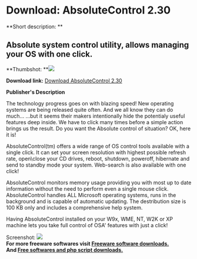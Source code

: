 # Download: AbsoluteControl 2.30

**Short description: **

## Absolute system control utility, allows managing your OS with one click.

  
**Thumbshot: **![](http://www.freewarefiles.com/screenshot/abs_control_md.gif)   
  
**Download link:** [Download AbsoluteControl 2.30](http://freesoftwares.boysofts.com/AbsoluteControl_program_4592.html)  
  

**Publisher's Description**  
  

The technology progress goes on with blazing speed! New operating systems are
being released quite often. And we all know they can do much... ...but it
seems their makers intentionally hide the potentialy useful features deep
inside. We have to click many times before a simple action brings us the
result. Do you want the Absolute control of situation? OK, here it is!

AbsoluteControl(tm) offers a wide range of OS control tools available with a
single click. It can set your screen resolution with highest possible refresh
rate, open\close your CD drives, reboot, shutdown, poweroff, hibernate and
send to standby mode your system. Web-search is also available with one click!

AbsoluteControl monitors memory usage providing you with most up to date
information without the need to perform even a single mouse click.
AbsoluteControl handles ALL Microsoft operating systems, runs in the
background and is capable of automatic updating. The destribution size is 100
KB only and includes a comprehensive help system.

Having AbsoluteControl installed on your W9x, WME, NT, W2K or XP machine lets
you take full control of OSA' features with just a click!

  
  
Screenshot: ![](http://www.freewarefiles.com/screenshot/abs_control.gif)  
**For more freeware softwares visit [Freeware software downloads.](http://freesoftwares.boysofts.com/)**   
**And [Free softwares and php script downloads.](http://www.boysofts.com/)**

